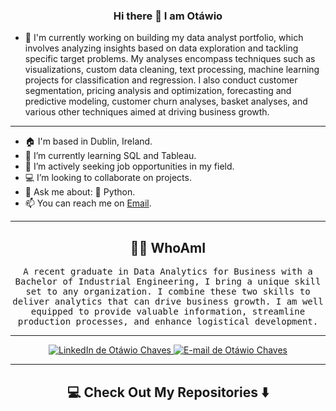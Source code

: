 ### <p align='center'> Hi there 👋 I am Otáwio</p>

- 🔭 I'm currently working on building my data analyst portfolio, which involves analyzing insights based on data exploration and tackling specific target problems. My analyses encompass techniques such as visualizations, custom data cleaning, text processing, machine learning projects for classification and regression. I also conduct customer segmentation, pricing analysis and optimization, forecasting and predictive modeling, customer churn analyses, basket analyses, and various other techniques aimed at driving business growth.

---

- 🏠 I'm based in Dublin, Ireland.
- 🌱 I’m currently learning SQL and Tableau.
- 💼 I’m actively seeking job opportunities in my field.
- 💻 I’m looking to collaborate on projects.
- 💬 Ask me about: 🐍 Python.
- 📫 You can reach me on [Email](otawiochaves@icloud.com).

---

<h2 align="center">👨‍💻 WhoAmI</h2>
<p align="center">
  <samp>A recent graduate in Data Analytics for Business with a Bachelor of Industrial Engineering, I bring a unique skill set to any organization. I combine these two skills to deliver analytics that can drive business growth. I am well equipped to provide valuable information, streamline production processes, and enhance logistical development.</samp>
</p>

---

<!-- Contact Me section-->
<p align="center">
  <a href="https://www.linkedin.com/in/otáwio-chaves-849b71278/">
    <img src="https://img.shields.io/badge/LinkedIn-otáwio--chaves-849b71278-purple?label=LinkedIn&logo=linkedin&style=for-the-badge&color=blue" alt="LinkedIn de Otáwio Chaves"/>
  </a>
  <a href="mailto:otawiochaves@icloud.com">
      <img
      src="https://img.shields.io/badge/Gmail-otawiochaves@icloud.com-purple?label=E-mail&logo=gmail&style=for-the-badge&color=blue" alt="E-mail de Otáwio Chaves"/>
 </a>
</p>

---

<h2 align="center">💻 Check Out My Repositories ⬇️ </h2>

